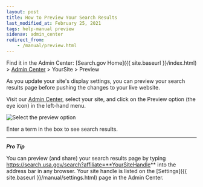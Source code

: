 ```yaml
---
layout: post
title: How to Preview Your Search Results
last_modified_at: February 25, 2021
tags: help-manual preview
sidenav: admin_center
redirect_from:
    - /manual/preview.html
---
```


Find it in the Admin Center: [Search.gov Home]({{ site.baseurl }}/index.html) > [Admin Center](https://search.usa.gov/sites/) > YourSite > Preview

<i class="icon-eye-open"></i> As you update your site's display settings, you can preview your search results page before pushing the changes to your live website.

Visit our [Admin Center](https://search.usa.gov/sites/), select your site, and click on the Preview option (the eye icon) in the left-hand menu.

![Select the preview option](https://d3qcdigd1fhos0.cloudfront.net/blog/img/preview-nav.png)

Enter a term in the box to see search results.

---

***Pro Tip*** 

You can preview (and share) your search results page by typing https://search.usa.gov/search?affiliate=**YourSiteHandle** into the address bar in any browser. Your site handle is listed on the [Settings]({{ site.baseurl }}/manual/settings.html) page in the Admin Center.